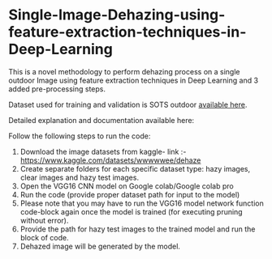# Single-Image-Dehazing-using-feature-extraction-techniques-in-Deep-Learning
This is a novel methodology to perform dehazing process on a single outdoor Image using feature extraction techniques in Deep Learning and 3 added pre-processing steps.

Dataset used for training and validation is SOTS outdoor [available here](https://www.kaggle.com/wwwwwee/dehaze).  

Detailed explanation and documentation available here: 

Follow the following steps to run the code:

1. Download the image datasets from kaggle- link :-  https://www.kaggle.com/datasets/wwwwwee/dehaze 
2. Create separate folders for each specific dataset type: hazy images, clear images and hazy test images.
2. Open the VGG16 CNN model on Google colab/Google colab pro
3. Run the code (provide proper dataset path for input to the model)
4. Please note that you may have to run the VGG16 model network function code-block again once the model is trained (for executing pruning without error).
5. Provide the path for hazy test images to the trained model and run the block of code.
6. Dehazed image will be generated by the model.


